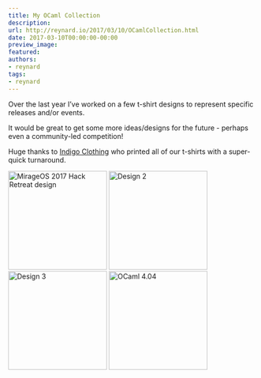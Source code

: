 ```yaml
---
title: My OCaml Collection
description:
url: http://reynard.io/2017/03/10/OCamlCollection.html
date: 2017-03-10T00:00:00-00:00
preview_image:
featured:
authors:
- reynard
tags:
- reynard
---
```


<p>Over the last year I&rsquo;ve worked on a few t-shirt designs to represent specific releases and/or events.</p>

<p>It would be great to get some more ideas/designs for the future - perhaps even a community-led competition!</p>

<p>Huge thanks to <a href="http://www.indigoclothing.com/">Indigo Clothing</a> who printed all of our t-shirts with a super-quick turnaround.</p>

<p>
<img src="http://reynard.io/images/ArchMarrakechTransparent.png" alt="MirageOS 2017 Hack Retreat design" width="200"/>
<img src="http://reynard.io/images/CamelRugTransparentBox.png" alt="Design 2" width="200"/>
<br/>
<img src="http://reynard.io/images/GirlScarfTransparent.png" alt="Design 3" width="200"/>
<img src="http://reynard.io/images/spacetime-png-proof.png" alt="OCaml 4.04" width="200"/>
</p>

